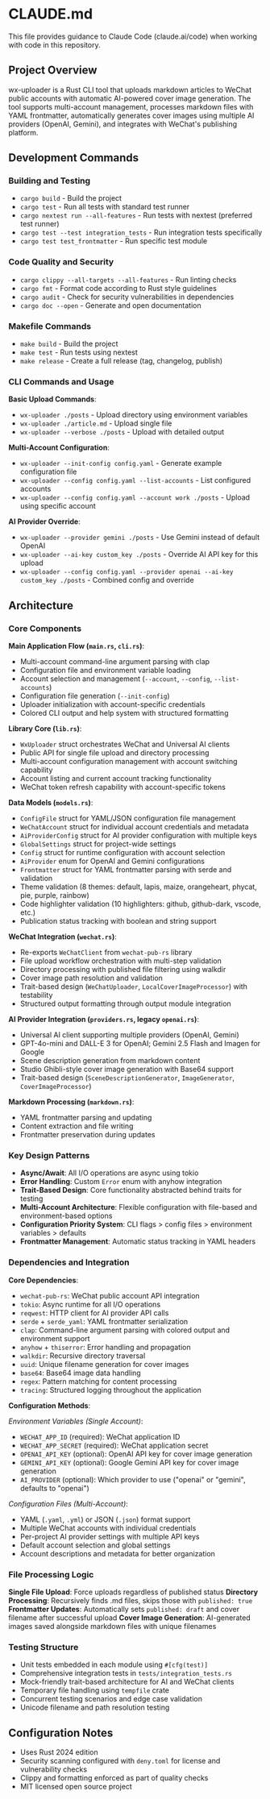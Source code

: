# CLAUDE.md

This file provides guidance to Claude Code (claude.ai/code) when working with code in this repository.

## Project Overview

wx-uploader is a Rust CLI tool that uploads markdown articles to WeChat public accounts with automatic AI-powered cover image generation. The tool supports multi-account management, processes markdown files with YAML frontmatter, automatically generates cover images using multiple AI providers (OpenAI, Gemini), and integrates with WeChat's publishing platform.

## Development Commands

### Building and Testing
- `cargo build` - Build the project
- `cargo test` - Run all tests with standard test runner
- `cargo nextest run --all-features` - Run tests with nextest (preferred test runner)
- `cargo test --test integration_tests` - Run integration tests specifically
- `cargo test test_frontmatter` - Run specific test module

### Code Quality and Security
- `cargo clippy --all-targets --all-features` - Run linting checks
- `cargo fmt` - Format code according to Rust style guidelines
- `cargo audit` - Check for security vulnerabilities in dependencies
- `cargo doc --open` - Generate and open documentation

### Makefile Commands
- `make build` - Build the project
- `make test` - Run tests using nextest
- `make release` - Create a full release (tag, changelog, publish)

### CLI Commands and Usage

**Basic Upload Commands**:
- `wx-uploader ./posts` - Upload directory using environment variables
- `wx-uploader ./article.md` - Upload single file
- `wx-uploader --verbose ./posts` - Upload with detailed output

**Multi-Account Configuration**:
- `wx-uploader --init-config config.yaml` - Generate example configuration file
- `wx-uploader --config config.yaml --list-accounts` - List configured accounts
- `wx-uploader --config config.yaml --account work ./posts` - Upload using specific account

**AI Provider Override**:
- `wx-uploader --provider gemini ./posts` - Use Gemini instead of default OpenAI
- `wx-uploader --ai-key custom_key ./posts` - Override AI API key for this upload
- `wx-uploader --config config.yaml --provider openai --ai-key custom_key ./posts` - Combined config and override

## Architecture

### Core Components

**Main Application Flow (`main.rs`, `cli.rs`)**:
- Multi-account command-line argument parsing with clap
- Configuration file and environment variable loading
- Account selection and management (`--account`, `--config`, `--list-accounts`)  
- Configuration file generation (`--init-config`)
- Uploader initialization with account-specific credentials
- Colored CLI output and help system with structured formatting

**Library Core (`lib.rs`)**:
- `WxUploader` struct orchestrates WeChat and Universal AI clients
- Public API for single file upload and directory processing
- Multi-account configuration management with account switching capability
- Account listing and current account tracking functionality
- WeChat token refresh capability with account-specific tokens

**Data Models (`models.rs`)**:
- `ConfigFile` struct for YAML/JSON configuration file management
- `WeChatAccount` struct for individual account credentials and metadata
- `AiProviderConfig` struct for AI provider configuration with multiple keys
- `GlobalSettings` struct for project-wide settings
- `Config` struct for runtime configuration with account selection
- `AiProvider` enum for OpenAI and Gemini configurations
- `Frontmatter` struct for YAML frontmatter parsing with serde and validation
- Theme validation (8 themes: default, lapis, maize, orangeheart, phycat, pie, purple, rainbow)
- Code highlighter validation (10 highlighters: github, github-dark, vscode, etc.)
- Publication status tracking with boolean and string support

**WeChat Integration (`wechat.rs`)**:
- Re-exports `WeChatClient` from `wechat-pub-rs` library
- File upload workflow orchestration with multi-step validation
- Directory processing with published file filtering using walkdir
- Cover image path resolution and validation
- Trait-based design (`WeChatUploader`, `LocalCoverImageProcessor`) with testability
- Structured output formatting through output module integration

**AI Provider Integration (`providers.rs`, legacy `openai.rs`)**:
- Universal AI client supporting multiple providers (OpenAI, Gemini)
- GPT-4o-mini and DALL-E 3 for OpenAI; Gemini 2.5 Flash and Imagen for Google
- Scene description generation from markdown content
- Studio Ghibli-style cover image generation with Base64 support
- Trait-based design (`SceneDescriptionGenerator`, `ImageGenerator`, `CoverImageProcessor`)

**Markdown Processing (`markdown.rs`)**:
- YAML frontmatter parsing and updating
- Content extraction and file writing
- Frontmatter preservation during updates

### Key Design Patterns

- **Async/Await**: All I/O operations are async using tokio
- **Error Handling**: Custom `Error` enum with anyhow integration
- **Trait-Based Design**: Core functionality abstracted behind traits for testing
- **Multi-Account Architecture**: Flexible configuration with file-based and environment-based options
- **Configuration Priority System**: CLI flags > config files > environment variables > defaults
- **Frontmatter Management**: Automatic status tracking in YAML headers

### Dependencies and Integration

**Core Dependencies**:
- `wechat-pub-rs`: WeChat public account API integration
- `tokio`: Async runtime for all I/O operations
- `reqwest`: HTTP client for AI provider API calls
- `serde` + `serde_yaml`: YAML frontmatter serialization
- `clap`: Command-line argument parsing with colored output and environment support
- `anyhow` + `thiserror`: Error handling and propagation
- `walkdir`: Recursive directory traversal
- `uuid`: Unique filename generation for cover images
- `base64`: Base64 image data handling
- `regex`: Pattern matching for content processing
- `tracing`: Structured logging throughout the application

**Configuration Methods**:

*Environment Variables (Single Account)*:
- `WECHAT_APP_ID` (required): WeChat application ID
- `WECHAT_APP_SECRET` (required): WeChat application secret  
- `OPENAI_API_KEY` (optional): OpenAI API key for cover image generation
- `GEMINI_API_KEY` (optional): Google Gemini API key for cover image generation
- `AI_PROVIDER` (optional): Which provider to use ("openai" or "gemini", defaults to "openai")

*Configuration Files (Multi-Account)*:
- YAML (`.yaml`, `.yml`) or JSON (`.json`) format support
- Multiple WeChat accounts with individual credentials
- Per-project AI provider settings with multiple API keys
- Default account selection and global settings
- Account descriptions and metadata for better organization

### File Processing Logic

**Single File Upload**: Force uploads regardless of published status
**Directory Processing**: Recursively finds .md files, skips those with `published: true`
**Frontmatter Updates**: Automatically sets `published: draft` and cover filename after successful upload
**Cover Image Generation**: AI-generated images saved alongside markdown files with unique filenames

### Testing Structure

- Unit tests embedded in each module using `#[cfg(test)]`
- Comprehensive integration tests in `tests/integration_tests.rs`
- Mock-friendly trait-based architecture for AI and WeChat clients
- Temporary file handling using `tempfile` crate
- Concurrent testing scenarios and edge case validation
- Unicode filename and path resolution testing

## Configuration Notes

- Uses Rust 2024 edition
- Security scanning configured with `deny.toml` for license and vulnerability checks
- Clippy and formatting enforced as part of quality checks
- MIT licensed open source project